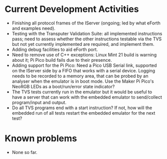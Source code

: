 # Current Development Activities

* Finishing all protocol frames of the IServer (ongoing; led by what eForth and examples need).
* Testing with the Transputer Validation Suite: all implemented instructions
  pass; need to assess whether the other instructions testable via the TVS but
  not yet currently implemented are required, and implement them.
* Adding debug facilities to aid eForth port.
* Need to remove use of C++ exceptions: Linux Mint 21 build is warning about it; Pi Pico build
  fails due to their presence.
* Adding support for the Pi Pico: Need a Pico USB Serial link, supported on the IServer side by a
  FIFO that works with a serial device. Logging needs to be recorded to a memory area, that can be
  probed by an analyser when the emulator is in boot mode. Use the Maker Pi Pico's NeoRGB LEDs as
  a boot/run/error state indicator?
* The TVS tests currently run in the emulator but it would be useful to have a server that can work
  with the embedded emulator to send/collect program/input and output.
* Do all TVS programs end with a start instruction? If not, how will the embedded run of all tests
  restart the embedded emulator for the next test?

# Known problems

* None so far.
